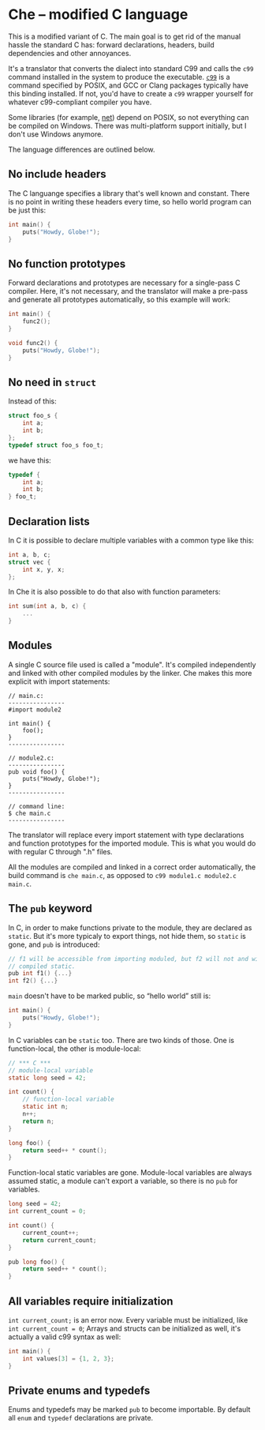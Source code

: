# Che – modified C language

This is a modified variant of C. The main goal is to get rid of the manual
hassle the standard C has: forward declarations, headers, build dependencies
and other annoyances.

It's a translator that converts the dialect into standard C99 and calls the
`c99` command installed in the system to produce the executable.
[`c99`](http://pubs.opengroup.org/onlinepubs/9699919799//utilities/c99.html)
is a command specified by POSIX, and GCC or Clang packages typically have this
binding installed. If not, you'd have to create a `c99` wrapper yourself for
whatever c99-compliant compiler you have.

Some libraries (for example, [net](lib/os/net.c)) depend on POSIX, so not
everything can be compiled on Windows. There was multi-platform support
initially, but I don't use Windows anymore.

The language differences are outlined below.

## No include headers

The C languange specifies a library that's well known and constant. There is no
point in writing these headers every time, so hello world program can be just
this:

```c
int main() {
	puts("Howdy, Globe!");
}
```

## No function prototypes

Forward declarations and prototypes are necessary for a single-pass C compiler.
Here, it's not necessary, and the translator will make a pre-pass and generate
all prototypes automatically, so this example will work:

```c
int main() {
	func2();
}

void func2() {
	puts("Howdy, Globe!");
}
```

## No need in `struct`

Instead of this:

```c
struct foo_s {
	int a;
	int b;
};
typedef struct foo_s foo_t;
```

we have this:

```c
typedef {
	int a;
	int b;
} foo_t;
```

## Declaration lists

In C it is possible to declare multiple variables with a common type like this:

```c
int a, b, c;
struct vec {
	int x, y, x;
};
```

In Che it is also possible to do that also with function parameters:

```c
int sum(int a, b, c) {
	...
}
```

## Modules

A single C source file used is called a "module". It's compiled independently
and linked with other compiled modules by the linker. Che makes this more
explicit with import statements:

    // main.c:
    ----------------
    #import module2

    int main() {
    	foo();
    }
    ----------------

    // module2.c:
    ----------------
    pub void foo() {
    	puts("Howdy, Globe!");
    }
    ----------------

    // command line:
    $ che main.c
    ----------------

The translator will replace every import statement with type declarations and
function prototypes for the imported module. This is what you would do with
regular C through ".h" files.

All the modules are compiled and linked in a correct order automatically, the
build command is `che main.c`, as opposed to `c99 module1.c module2.c main.c`.

## The `pub` keyword

In C, in order to make functions private to the module, they are declared as
`static`. But it's more typicaly to export things, not hide them, so `static` is
gone, and `pub` is introduced:

```c
// f1 will be accessible from importing moduled, but f2 will not and will be
// compiled static.
pub int f1() {...}
int f2() {...}
```

`main` doesn't have to be marked public, so “hello world” still is:

```c
int main() {
	puts("Howdy, Globe!");
}
```

In C variables can be `static` too. There are two kinds of those. One is
function-local, the other is module-local:

```c
// *** C ***
// module-local variable
static long seed = 42;

int count() {
	// function-local variable
	static int n;
	n++;
	return n;
}

long foo() {
	return seed++ * count();
}
```

Function-local static variables are gone. Module-local variables are always
assumed static, a module can't export a variable, so there is no `pub` for
variables.

```c
long seed = 42;
int current_count = 0;

int count() {
	current_count++;
	return current_count;
}

pub long foo() {
	return seed++ * count();
}
```

## All variables require initialization

`int current_count;` is an error now. Every variable must be initialized,
like `int current_count = 0`; Arrays and structs can be initialized as well,
it's actually a valid c99 syntax as well:

```c
int main() {
	int values[3] = {1, 2, 3};
}
```

## Private enums and typedefs

Enums and typedefs may be marked `pub` to become importable. By default all
`enum` and `typedef` declarations are private.
